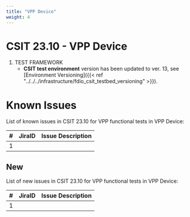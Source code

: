 ```yaml
---
title: "VPP Device"
weight: 4
---
```


# CSIT 23.10 - VPP Device

1. TEST FRAMEWORK
   - **CSIT test environment** version has been updated to ver. 13, see
     [Environment Versioning]({{< ref "../../../infrastructure/fdio_csit_testbed_versioning" >}}).

# Known Issues

List of known issues in CSIT 23.10 for VPP functional tests in VPP Device:

**#** | **JiraID**                                       | **Issue Description**
------|--------------------------------------------------|--------------------------------------------------------------
 1    |                                                  |

## New

List of new issues in CSIT 23.10 for VPP functional tests in VPP Device:

**#** | **JiraID**                                       | **Issue Description**
------|--------------------------------------------------|--------------------------------------------------------------
 1    |                                                  |
